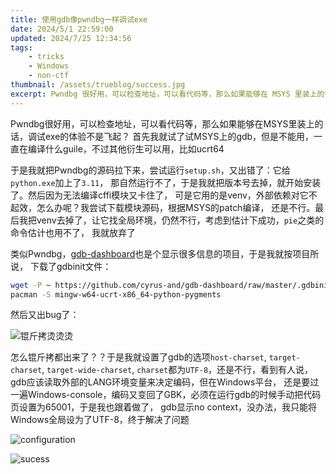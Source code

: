 ```yaml
---
title: 使用gdb像pwndbg一样调试exe
date: 2024/5/1 22:59:00
updated: 2024/7/25 12:34:56
tags:
    - tricks
    - Windows
    - non-ctf
thumbnail: /assets/trueblog/success.jpg
excerpt: Pwndbg 很好用，可以检查地址，可以看代码等，那么如果能够在 MSYS 里装上的话，调试 exe 的体验不是飞起？类似 Pwndbg，gdb-dashboard也是个显示很多信息的项目，手动拉下来作为.gdbinit，效果不错。
---
```


<!--excerpt-->

Pwndbg很好用，可以检查地址，可以看代码等，那么如果能够在MSYS里装上的话，调试exe的体验不是飞起？
首先我就试了试MSYS上的gdb，但是不能用，一直在编译什么guile，不过其他衍生可以用，比如ucrt64

于是我就把Pwndbg的源码拉下来，尝试运行`setup.sh`，又出错了：它给`python.exe`加上了`3.11`，
那自然运行不了，于是我就把版本号去掉，就开始安装了。然后因为无法编译cffi模块又卡住了，
可是它用的是venv，外部依赖对它不起效，怎么办呢？我尝试下载模块源码，根据MSYS的patch编译，
还是不行。最后我把venv去掉了，让它找全局环境，仍然不行，考虑到估计下成功，`pie`之类的命令估计也用不了，
我就放弃了

类似Pwndbg，[gdb-dashboard](https://github.com/cyrus-and/gdb-dashboard)也是个显示很多信息的项目，于是我就按项目所说，
下载了gdbinit文件：

```sh
wget -P ~ https://github.com/cyrus-and/gdb-dashboard/raw/master/.gdbinit
pacman -S mingw-w64-ucrt-x86_64-python-pygments
```

然后又出bug了：

![锟斤拷烫烫烫](/assets/trueblog/gbk.jpg)

怎么锟斤拷都出来了？？于是我就设置了gdb的选项`host-charset`, `target-charset`, `target-wide-charset`,
`charset`都为`UTF-8`，还是不行，看到有人说，gdb应该读取外部的LANG环境变量来决定编码，但在Windows平台，
还是要过一遍Windows-console，编码又变回了GBK，必须在运行gdb的时候手动把代码页设置为65001，于是我也跟着做了，
gdb显示no context，没办法，我只能将Windows全局设为了UTF-8，终于解决了问题

![configuration](/assets/trueblog/conf.png)

![sucess](/assets/trueblog/success.jpg)
